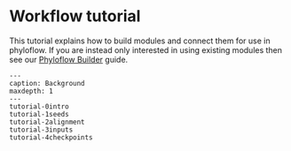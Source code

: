 # Workflow tutorial

This tutorial explains how to build modules and connect them for use in phyloflow.
If you are instead only interested in using existing modules then see our
[Phyloflow Builder](builder.md) guide.

```{toctree}
---
caption: Background
maxdepth: 1
---
tutorial-0intro
tutorial-1seeds
tutorial-2alignment
tutorial-3inputs
tutorial-4checkpoints
```
